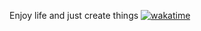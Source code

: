 Enjoy life and just create things
[![wakatime](https://wakatime.com/badge/user/58e91e50-0298-48e9-b2b6-8567cfc4f2fe.svg)](https://wakatime.com/@58e91e50-0298-48e9-b2b6-8567cfc4f2fe)
